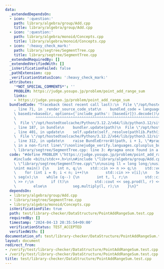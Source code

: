 ```yaml
---
data:
  _extendedDependsOn:
  - icon: ':question:'
    path: library/algebra/group/Add.cpp
    title: library/algebra/group/Add.cpp
  - icon: ':question:'
    path: library/algebra/monoid/Concepts.cpp
    title: library/algebra/monoid/Concepts.cpp
  - icon: ':heavy_check_mark:'
    path: library/segtree/SegmentTree.cpp
    title: library/segtree/SegmentTree.cpp
  _extendedRequiredBy: []
  _extendedVerifiedWith: []
  _isVerificationFailed: false
  _pathExtension: cpp
  _verificationStatusIcon: ':heavy_check_mark:'
  attributes:
    '*NOT_SPECIAL_COMMENTS*': ''
    PROBLEM: https://judge.yosupo.jp/problem/point_add_range_sum
    links:
    - https://judge.yosupo.jp/problem/point_add_range_sum
  bundledCode: "Traceback (most recent call last):\n  File \"/opt/hostedtoolcache/Python/3.12.2/x64/lib/python3.12/site-packages/onlinejudge_verify/documentation/build.py\"\
    , line 71, in _render_source_code_stat\n    bundled_code = language.bundle(stat.path,\
    \ basedir=basedir, options={'include_paths': [basedir]}).decode()\n          \
    \         ^^^^^^^^^^^^^^^^^^^^^^^^^^^^^^^^^^^^^^^^^^^^^^^^^^^^^^^^^^^^^^^^^^^^^^^^^^^^^^^^^\n\
    \  File \"/opt/hostedtoolcache/Python/3.12.2/x64/lib/python3.12/site-packages/onlinejudge_verify/languages/cplusplus.py\"\
    , line 187, in bundle\n    bundler.update(path)\n  File \"/opt/hostedtoolcache/Python/3.12.2/x64/lib/python3.12/site-packages/onlinejudge_verify/languages/cplusplus_bundle.py\"\
    , line 401, in update\n    self.update(self._resolve(pathlib.Path(included), included_from=path))\n\
    \  File \"/opt/hostedtoolcache/Python/3.12.2/x64/lib/python3.12/site-packages/onlinejudge_verify/languages/cplusplus_bundle.py\"\
    , line 312, in update\n    raise BundleErrorAt(path, i + 1, \"#pragma once found\
    \ in a non-first line\")\nonlinejudge_verify.languages.cplusplus_bundle.BundleErrorAt:\
    \ library/segtree/SegmentTree.cpp: line 3: #pragma once found in a non-first line\n"
  code: "#define PROBLEM \"https://judge.yosupo.jp/problem/point_add_range_sum\"\n\
    #include <bits/stdc++.h>\n\n#include \"library/algebra/group/Add.cpp\"\n#include\
    \ \"library/segtree/SegmentTree.cpp\"\n\nusing ll = long long;\nusing G = GroupAdd<ll>;\n\
    \nint main() {\n    int n, q;\n    std::cin >> n >> q;\n    std::vector<ll> v(n);\n\
    \    for (int i = 0; i < n; i++)\n        std::cin >> v[i];\n    SegmentTree<G>\
    \ seg(v);\n    while (q--) {\n        int t, l, r;\n        std::cin >> t >> l\
    \ >> r;\n        if (t)\n            std::cout << seg.prod(l, r) << \"\\n\";\n\
    \        else\n            seg.multiply(l, r);\n    }\n}"
  dependsOn:
  - library/algebra/group/Add.cpp
  - library/segtree/SegmentTree.cpp
  - library/algebra/monoid/Concepts.cpp
  isVerificationFile: true
  path: test/library-checker/DataStructure/PointAddRangeSum.test.cpp
  requiredBy: []
  timestamp: '2024-04-13 20:35:54+09:00'
  verificationStatus: TEST_ACCEPTED
  verifiedWith: []
documentation_of: test/library-checker/DataStructure/PointAddRangeSum.test.cpp
layout: document
redirect_from:
- /verify/test/library-checker/DataStructure/PointAddRangeSum.test.cpp
- /verify/test/library-checker/DataStructure/PointAddRangeSum.test.cpp.html
title: test/library-checker/DataStructure/PointAddRangeSum.test.cpp
---
```

